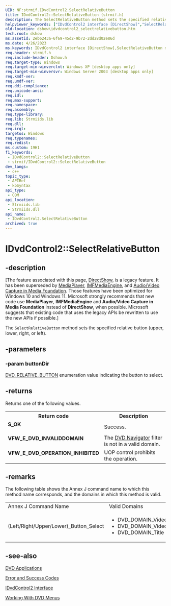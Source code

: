 ```yaml
---
UID: NF:strmif.IDvdControl2.SelectRelativeButton
title: IDvdControl2::SelectRelativeButton (strmif.h)
description: The SelectRelativeButton method sets the specified relative button (upper, lower, right, or left).
helpviewer_keywords: ["IDvdControl2 interface [DirectShow]","SelectRelativeButton method","IDvdControl2.SelectRelativeButton","IDvdControl2::SelectRelativeButton","IDvdControl2SelectRelativeButton","SelectRelativeButton","SelectRelativeButton method [DirectShow]","SelectRelativeButton method [DirectShow]","IDvdControl2 interface","dshow.idvdcontrol2_selectrelativebutton","strmif/IDvdControl2::SelectRelativeButton"]
old-location: dshow\idvdcontrol2_selectrelativebutton.htm
tech.root: dshow
ms.assetid: 2eb6243a-6f69-45d2-9b72-2dd28d02e86d
ms.date: 4/26/2023
ms.keywords: IDvdControl2 interface [DirectShow],SelectRelativeButton method, IDvdControl2.SelectRelativeButton, IDvdControl2::SelectRelativeButton, IDvdControl2SelectRelativeButton, SelectRelativeButton, SelectRelativeButton method [DirectShow], SelectRelativeButton method [DirectShow],IDvdControl2 interface, dshow.idvdcontrol2_selectrelativebutton, strmif/IDvdControl2::SelectRelativeButton
req.header: strmif.h
req.include-header: Dshow.h
req.target-type: Windows
req.target-min-winverclnt: Windows XP [desktop apps only]
req.target-min-winversvr: Windows Server 2003 [desktop apps only]
req.kmdf-ver: 
req.umdf-ver: 
req.ddi-compliance: 
req.unicode-ansi: 
req.idl: 
req.max-support: 
req.namespace: 
req.assembly: 
req.type-library: 
req.lib: Strmiids.lib
req.dll: 
req.irql: 
targetos: Windows
req.typenames: 
req.redist: 
ms.custom: 19H1
f1_keywords:
 - IDvdControl2::SelectRelativeButton
 - strmif/IDvdControl2::SelectRelativeButton
dev_langs:
 - c++
topic_type:
 - APIRef
 - kbSyntax
api_type:
 - COM
api_location:
 - Strmiids.lib
 - Strmiids.dll
api_name:
 - IDvdControl2.SelectRelativeButton
archived: true
---
```


# IDvdControl2::SelectRelativeButton


## -description

\[The feature associated with this page, [DirectShow](/windows/win32/directshow/directshow), is a legacy feature. It has been superseded by [MediaPlayer](/uwp/api/Windows.Media.Playback.MediaPlayer), [IMFMediaEngine](/windows/win32/api/mfmediaengine/nn-mfmediaengine-imfmediaengine), and [Audio/Video Capture in Media Foundation](/windows/win32/medfound/audio-video-capture-in-media-foundation). Those features have been optimized for Windows 10 and Windows 11. Microsoft strongly recommends that new code use **MediaPlayer**, **IMFMediaEngine** and **Audio/Video Capture in Media Foundation** instead of **DirectShow**, when possible. Microsoft suggests that existing code that uses the legacy APIs be rewritten to use the new APIs if possible.\]

The <code>SelectRelativeButton</code> method sets the specified relative button (upper, lower, right, or left).

## -parameters

### -param buttonDir

[DVD_RELATIVE_BUTTON](/windows/desktop/api/strmif/ne-strmif-dvd_relative_button) enumeration value indicating the button to select.

## -returns

Returns one of the following values.

<table>
<tr>
<th>Return code</th>
<th>Description</th>
</tr>
<tr>
<td width="40%">
<dl>
<dt><b>S_OK</b></dt>
</dl>
</td>
<td width="60%">
Success.

</td>
</tr>
<tr>
<td width="40%">
<dl>
<dt><b>VFW_E_DVD_INVALIDDOMAIN</b></dt>
</dl>
</td>
<td width="60%">
The <a href="/windows/desktop/DirectShow/dvd-navigator-filter">DVD Navigator</a> filter is not in a valid domain.

</td>
</tr>
<tr>
<td width="40%">
<dl>
<dt><b>VFW_E_DVD_OPERATION_INHIBITED</b></dt>
</dl>
</td>
<td width="60%">
UOP control prohibits the operation.

</td>
</tr>
</table>

## -remarks

The following table shows the Annex J command name to which this method name corresponds, and the domains in which this method is valid.

<table>
<tr>
<td>Annex J Command Name
            </td>
<td>Valid Domains
            </td>
</tr>
<tr>
<td>(Left/Right/Upper/Lower)_Button_Select</td>
<td>
<ul>
<li>DVD_DOMAIN_VideoManagerMenu</li>
<li>DVD_DOMAIN_VideoTitleSetMenu</li>
<li>DVD_DOMAIN_Title</li>
</ul>
</td>
</tr>
</table>

## -see-also

<a href="/windows/desktop/DirectShow/dvd-applications">DVD Applications</a>



<a href="/windows/desktop/DirectShow/error-and-success-codes">Error and Success Codes</a>



<a href="/windows/desktop/api/strmif/nn-strmif-idvdcontrol2">IDvdControl2 Interface</a>



<a href="/windows/desktop/DirectShow/working-with-dvd-menus">Working With DVD Menus</a>